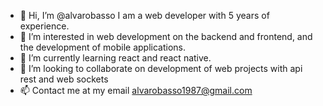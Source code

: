 - 👋 Hi, I’m @alvarobasso I am a web developer with 5 years of experience.
- 👀 I’m interested in web development on the backend and frontend, and the development of mobile applications.
- 🌱 I’m currently learning react and react native.
- 💞️ I’m looking to collaborate on development of web projects with api rest and web sockets
- 📫 Contact me at my email alvarobasso1987@gmail.com

<!---
alvarobasso/alvarobasso is a ✨ special ✨ repository because its `README.md` (this file) appears on your GitHub profile.
You can click the Preview link to take a look at your changes.
--->
